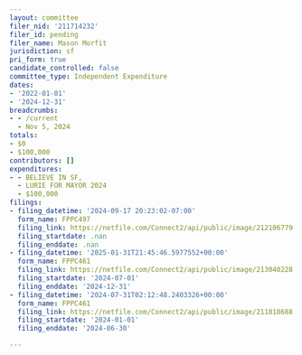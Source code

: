```yaml
---
layout: committee
filer_nid: '211714232'
filer_id: pending
filer_name: Mason Morfit
jurisdiction: sf
pri_form: true
candidate_controlled: false
committee_type: Independent Expenditure
dates:
- '2022-01-01'
- '2024-12-31'
breadcrumbs:
- - /current
  - Nov 5, 2024
totals:
- $0
- $100,000
contributors: []
expenditures:
- - BELIEVE IN SF,
  - LURIE FOR MAYOR 2024
  - $100,000
filings:
- filing_datetime: '2024-09-17 20:23:02-07:00'
  form_name: FPPC497
  filing_link: https://netfile.com/Connect2/api/public/image/212106779
  filing_startdate: .nan
  filing_enddate: .nan
- filing_datetime: '2025-01-31T21:45:46.5977552+00:00'
  form_name: FPPC461
  filing_link: https://netfile.com/Connect2/api/public/image/213040228
  filing_startdate: '2024-07-01'
  filing_enddate: '2024-12-31'
- filing_datetime: '2024-07-31T02:12:48.2403326+00:00'
  form_name: FPPC461
  filing_link: https://netfile.com/Connect2/api/public/image/211818688
  filing_startdate: '2024-01-01'
  filing_enddate: '2024-06-30'

---
```

